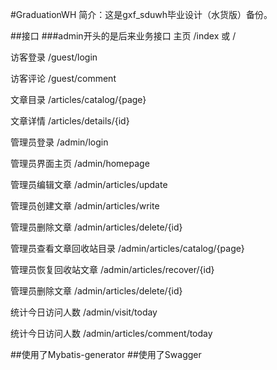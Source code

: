 #GraduationWH
简介：这是gxf_sduwh毕业设计（水货版）备份。

##接口
###admin开头的是后来业务接口
主页 /index 或 /

访客登录 /guest/login

访客评论 /guest/comment

文章目录 /articles/catalog/{page}

文章详情 /articles/details/{id}

管理员登录 /admin/login

管理员界面主页 /admin/homepage

管理员编辑文章 /admin/articles/update

管理员创建文章 /admin/articles/write

管理员删除文章 /admin/articles/delete/{id}

管理员查看文章回收站目录 /admin/articles/catalog/{page}

管理员恢复回收站文章 /admin/articles/recover/{id}

管理员删除文章 /admin/articles/delete/{id}

统计今日访问人数 /admin/visit/today

统计今日访问人数 /admin/articles/comment/today

##使用了Mybatis-generator
##使用了Swagger






